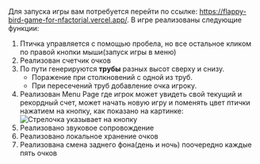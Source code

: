 Для запуска игры вам потребуется перейти по ссылке: https://flappy-bird-game-for-nfactorial.vercel.app/.
В игре реализованы следующие функции:
1) Птичка управляется с помощью пробела, но все остальное кликом по правой кнопки мыши(запуск игры в меню)
2) Реализован счетчик очков
3) По пути генерируются **трубы** разных высот сверху и снизу.
    - Поражение при столкновений с одной из труб.
    - При пересечений труб добавление очка игроку.
4) Реализован Menu Page где игрок может увидеть свой текущий и рекордный счет, может начать новую игру и поменять цвет птички нажатием на кнопку, как показано на картинке:
![Стрелочка указывает на кнопку](https://github.com/Okarix/flappy-bird-game-for-nfactorial/blob/main/Безымянный.png)
5) Реализовано звуковое сопровождение
6) Реализовано локальное хранение очков
7) Реализована смена заднего фона(день и ночь) поочередно каждые пять очков
